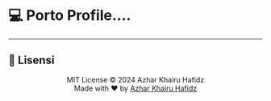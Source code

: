 # 💻 Porto Profile....

---


## 📝 Lisensi

<p align="center">
  MIT License &copy; 2024 Azhar Khairu Hafidz
  <br/>
  Made with ❤️ by <a href="https://github.com/Jemjeqt">Azhar Khairu Hafidz</a>
</p>


